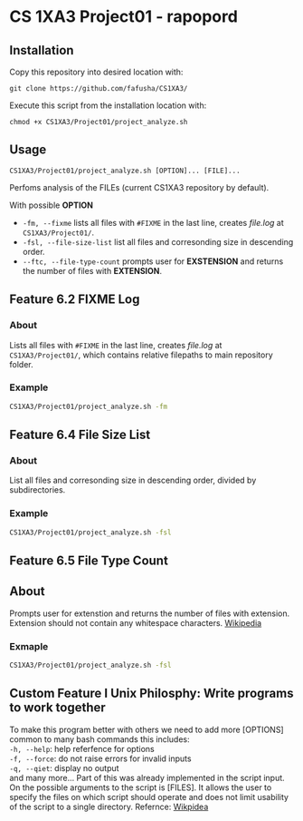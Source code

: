#  CS 1XA3 Project01 - rapopord

## Installation
   Copy this repository into desired location with:  
   ```
   git clone https://github.com/fafusha/CS1XA3/
   ```
  
   Execute this script from the installation location with:  
   ```
   chmod +x CS1XA3/Project01/project_analyze.sh
   ````
 ## Usage
```
CS1XA3/Project01/project_analyze.sh [OPTION]... [FILE]...
```
Perfoms analysis of the FILEs (current CS1XA3 repository by default).
   
With possible **OPTION**
* `-fm, --fixme` lists all files with `#FIXME` in the last line, creates *file.log* at `CS1XA3/Project01/`.
* `-fsl, --file-size-list` list all files and corresonding size in descending order.
* `--ftc, --file-type-count` prompts user for **EXSTENSION** and returns the number of files with  **EXTENSION**.
      

## Feature 6.2 **FIXME Log**
### About
Lists all files with `#FIXME` in the last line, creates *file.log* at `CS1XA3/Project01/`, which contains relative filepaths to main repository folder.
 
### Example
```bash
CS1XA3/Project01/project_analyze.sh -fm
```
   
## Feature 6.4 **File Size List**
### About
List all files and corresonding size in descending order, divided by subdirectories.
### Example
```bash
CS1XA3/Project01/project_analyze.sh -fsl
```
## Feature 6.5 **File Type Count**
## About
Prompts user for extenstion and returns the number of files with extension.  
Extension should not contain any whitespace characters. [Wikipedia](https://en.wikipedia.org/wiki/Filename_extension)
### Exmaple
```bash
CS1XA3/Project01/project_analyze.sh -fsl
```
## Custom Feature I Unix Philosphy: Write programs to work together
To make this program better with others we need to add more [OPTIONS] common to many bash commands this includes:  
`-h, --help`: help referfence for options  
`-f, --force`: do not raise errors for invalid inputs  
`-q, --qiet`: display no output    
and many more...
Part of this was already implemented in the script input. On the possible arguments to the script is [FILES]. It allows the user to specify the files on which script should operate and does not limit usability of the script to a single directory.
Refernce: [Wikpidea](https://en.wikipedia.org/wiki/Unix_philosophy)
